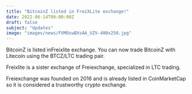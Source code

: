 ```yaml
---
title: "BitcoinZ listed in FreiXLite exchange!"
date: 2022-06-14T00:00:00Z
draft: false
subject: "Updates"
image: "images/news/FVMOswBXsAA_UZV-400x250.jpg"
---
```


BitcoinZ is listed inFreixlite exchange. You can now trade BitcoinZ with Litecoin using the BTCZ/LTC trading pair.

Freixlite is a sister exchange of Freiexchange, specialized in LTC trading.

Freiexchange was founded on 2016 and is already listed in CoinMarketCap so it is considered a trustworthy crypto exchange.
